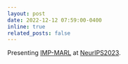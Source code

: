```yaml
---
layout: post
date: 2022-12-12 07:59:00-0400
inline: true
related_posts: false
---
```


Presenting [IMP-MARL](https://github.com/moratodpg/imp_marl) at [NeurIPS2023](https://neurips.cc/).
